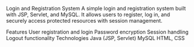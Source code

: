 Login and Registration System
A simple login and registration system built with JSP, Servlet, and MySQL. It allows users to register, log in, and securely access protected resources with session management.

Features
User registration and login
Password encryption
Session handling
Logout functionality
Technologies
Java (JSP, Servlet)
MySQL
HTML, CSS
